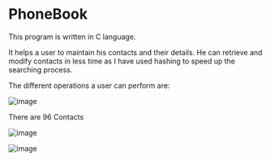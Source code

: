 # PhoneBook


This program is written in C language.

It helps a user to maintain his contacts and their details. 
He can retrieve and modify contacts in less time as I have used hashing to speed up the searching process.

The different operations a user can perform are:

![image](https://user-images.githubusercontent.com/82163455/182230790-5ece399c-acd0-4c34-a36e-ec13bb47bc54.png)


There are 96 Contacts

![image](https://user-images.githubusercontent.com/82163455/182231455-c33d8f9c-ff39-4e76-bfef-1670a5ea942f.png)

![image](https://user-images.githubusercontent.com/82163455/182231527-c88bdaeb-0b8f-4888-bce6-cbd534c22836.png)
